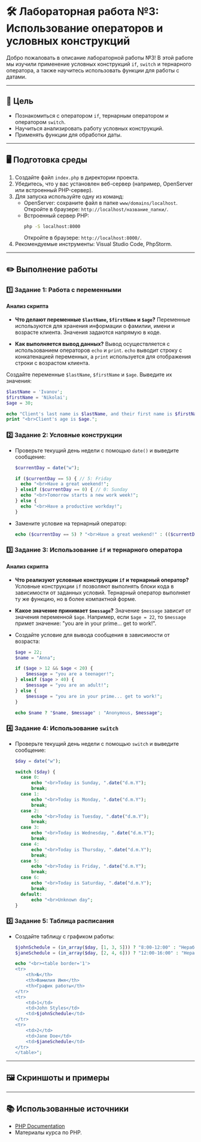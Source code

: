 # 🛠️ Лабораторная работа №3: Использование операторов и условных конструкций

Добро пожаловать в описание лабораторной работы №3! В этой работе мы изучили применение условных конструкций `if`, `switch` и тернарного оператора, а также научитесь использовать функции для работы с датами.

---

## 🎯 Цель

- Познакомиться с оператором `if`, тернарным оператором и оператором `switch`.
- Научиться анализировать работу условных конструкций.
- Применять функции для обработки даты.

---

## 🖥️ Подготовка среды

1. Создайте файл `index.php` в директории проекта.
2. Убедитесь, что у вас установлен веб-сервер (например, OpenServer или встроенный PHP-сервер).
3. Для запуска используйте одну из команд:
    - OpenServer: сохраните файл в папке `www/domains/localhost`. Откройте в браузере: `http://localhost/название_папки/`.
    - Встроенный сервер PHP:
      ```bash
      php -S localhost:8000
      ```
      Откройте в браузере: `http://localhost:8000/`.
4. Рекомендуемые инструменты: Visual Studio Code, PhpStorm.

---

## ✏️ Выполнение работы

### 1️⃣ Задание 1: Работа с переменными

#### Анализ скрипта
- **Что делают переменные `$lastName`, `$firstName` и `$age`?**
  Переменные используются для хранения информации о фамилии, имени и возрасте клиента. Значения задаются напрямую в коде.

- **Как выполняется вывод данных?**
  Вывод осуществляется с использованием операторов `echo` и `print`. `echo` выводит строку с конкатенацией переменных, а `print` используется для отображения строки с возрастом клиента.

Создайте переменные `$lastName`, `$firstName` и `$age`. Выведите их значения:
```php
$lastName = 'Ivanov';
$firstName = 'Nikolai';
$age = 30;

echo "Client's last name is $lastName, and their first name is $firstName.";
print "<br>Client's age is $age.";
```

### 2️⃣ Задание 2: Условные конструкции

- Проверьте текущий день недели с помощью `date()` и выведите сообщение:
  ```php
  $currentDay = date("w");
  
  if ($currentDay == 5) { // 5: Friday
    echo "<br>Have a great weekend!";
  } elseif ($currentDay == 0) { // 0: Sunday
    echo "<br>Tomorrow starts a new work week!";
  } else {
    echo "<br>Have a productive workday!";
  }
  ```
- Замените условие на тернарный оператор:
  ```php
  echo ($currentDay == 5) ? "<br>Have a great weekend!" : (($currentDay == 0) ? "<br>Tomorrow starts a new work week!" : "<br>Have a productive workday!");
  ```

### 3️⃣ Задание 3: Использование `if` и тернарного оператора

#### Анализ скрипта
- **Что реализуют условные конструкции `if` и тернарный оператор?**
  Условные конструкции `if` позволяют выполнять блоки кода в зависимости от заданных условий. Тернарный оператор выполняет ту же функцию, но в более компактной форме.

- **Какое значение принимает `$message`?**
  Значение `$message` зависит от значения переменной `$age`. Например, если `$age = 22`, то `$message` примет значение: "you are in your prime... get to work!".

- Создайте условие для вывода сообщения в зависимости от возраста:
  ```php
  $age = 22;
  $name = "Anna";

  if ($age > 12 && $age < 20) {
      $message = "you are a teenager!";
  } elseif ($age > 40) {
      $message = "you are an adult!";
  } else {
      $message = "you are in your prime... get to work!";
  }

  echo $name ? "$name, $message" : "Anonymous, $message";
  ```

### 4️⃣ Задание 4: Использование `switch`

- Проверьте текущий день недели с помощью `switch` и выведите сообщение:
  ```php
  $day = date("w");
  
  switch ($day) {
    case 0:
        echo "<br>Today is Sunday, ".date("d.m.Y");
        break;
    case 1:
        echo "<br>Today is Monday, ".date("d.m.Y");
        break;
    case 2:
        echo "<br>Today is Tuesday, ".date("d.m.Y");
        break;
    case 3:
        echo "<br>Today is Wednesday, ".date("d.m.Y");
        break;
    case 4:
        echo "<br>Today is Thursday, ".date("d.m.Y");
        break;
    case 5:
        echo "<br>Today is Friday, ".date("d.m.Y");
        break;
    case 6:
        echo "<br>Today is Saturday, ".date("d.m.Y");
        break;
    default:
        echo "<br>Unknown day";
  }
  ```

### 5️⃣ Задание 5: Таблица расписания

- Создайте таблицу с графиком работы:
  ```php
  $johnSchedule = (in_array($day, [1, 3, 5])) ? "8:00-12:00" : "Нерабочий день";
  $janeSchedule = (in_array($day, [2, 4, 6])) ? "12:00-16:00" : "Нерабочий день";

  echo "<br><table border='1'>
  <tr>
      <th>№</th>
      <th>Фамилия Имя</th>
      <th>График работы</th>
  </tr>
  <tr>
      <td>1</td>
      <td>John Styles</td>
      <td>$johnSchedule</td>
  </tr>
  <tr>
      <td>2</td>
      <td>Jane Doe</td>
      <td>$janeSchedule</td>
  </tr>
  </table>";
  ```

---

## 🖼️ Скриншоты и примеры

---

## 📚 Использованные источники

- [PHP Documentation](https://www.php.net)
- Материалы курса по PHP.